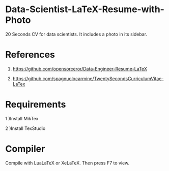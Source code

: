 # Data-Scientist-LaTeX-Resume-with-Photo

20 Seconds CV for data scientists. It includes a photo in its sidebar.

# References

1) https://github.com/opensorceror/Data-Engineer-Resume-LaTeX

2) https://github.com/spagnuolocarmine/TwentySecondsCurriculumVitae-LaTex

# Requirements

1 )Install MikTex 

2 )Install TexStudio

# Compiler

Compile with LuaLaTeX or XeLaTeX. Then press F7 to view.

